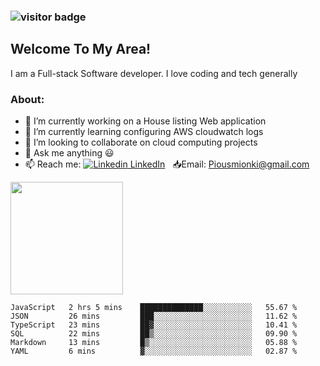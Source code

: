 ### ![visitor badge](https://visitor-badge.glitch.me/badge?page_id=mionki.visitor-badge&left_color=red&right_color=green&left_text=Hello%20Visitors)

## **Welcome To My Area!**

I am a Full-stack Software developer. I love coding and tech generally

### About:

- 🔭 I’m currently working on a House listing Web application
- 🌱 I’m currently learning configuring AWS cloudwatch logs
- 👯 I’m looking to collaborate on cloud computing projects
- 💬 Ask me anything :smiley:
- 📫 Reach me: [![Linkedin](https://i.stack.imgur.com/gVE0j.png) LinkedIn](https://www.linkedin.com/in/pius-mionki-96955218a)
&nbsp; 
:inbox_tray:Email: [Piousmionki@gmail.com](https://www.gmail.com)


<img height="180em" src="https://github-readme-stats.vercel.app/api?username=mionki&show_icons=true&hide_border=true&&count_private=true&include_all_commits=false" />


<!--START_SECTION:waka-->

```text
JavaScript   2 hrs 5 mins    ██████████████░░░░░░░░░░░   55.67 %
JSON         26 mins         ███░░░░░░░░░░░░░░░░░░░░░░   11.62 %
TypeScript   23 mins         ██▓░░░░░░░░░░░░░░░░░░░░░░   10.41 %
SQL          22 mins         ██▒░░░░░░░░░░░░░░░░░░░░░░   09.90 %
Markdown     13 mins         █▒░░░░░░░░░░░░░░░░░░░░░░░   05.88 %
YAML         6 mins          ▓░░░░░░░░░░░░░░░░░░░░░░░░   02.87 %
```

<!--END_SECTION:waka-->


<!--
**mionki/mionki** is a ✨ _special_ ✨ repository because its `README.md` (this file) appears on your GitHub profile.

Here are some ideas to get you started:

- 🔭 I’m currently working on ...
- 🌱 I’m currently learning ...
- 👯 I’m looking to collaborate on ...
- 🤔 I’m looking for help with ...
- 💬 Ask me about ...
- 📫 How to reach me: ...
- 😄 Pronouns: ...
- ⚡ Fun fact: ...
-->
